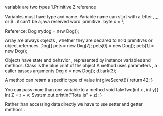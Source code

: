 
variable are two types
1.Primitive
2.reference

Variables must have type and name.
Variable name can start with a letter , _ or $ . it can't be a java reserved word.
primitive : 
byte x = 7;

Reference:
Dog mydog = new Dog();

Array are always objects , whether they are declared to hold primitives or object refernces.
Dog[] pets = new Dog[7];
pets[0] = new Dog();
pets[1] = new Dog();


Objects have state and behavior , represented by instance variables and methods.
Class is the blue print of the object
A method uses parameters , a caller passes arguments
Dog d = new Dog();
d.bark(3);

A method can return a specific type of value 
int giveSecret(){
return 42;
}

You can pass more than one variable to a method 
void takeTwo(int x , int y){
  int Z = x + y;
  System.out.println("Total is" + z);
}

Rather than accessing data directly we have to use setter and getter methods .
